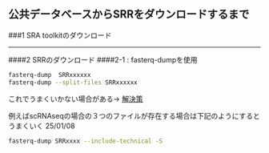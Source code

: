## 公共データベースからSRRをダウンロードするまで


###1 SRA toolkitのダウンロード




--------------
####2 SRRのダウンロード
####2-1 : fasterq-dumpを使用

```sh
fasterq-dump  SRRxxxxxx
fasterq-dump --split-files SRRxxxxxx
```
これでうまくいかない場合がある-> [解決策](https://github.com/ncbi/sra-tools/issues/399)

例えばscRNAseqの場合の３つのファイルが存在する場合は下記のようにするとうまくいく 25/01/08
```sh
fasterq-dump SRRxxxx --include-technical -S
```
